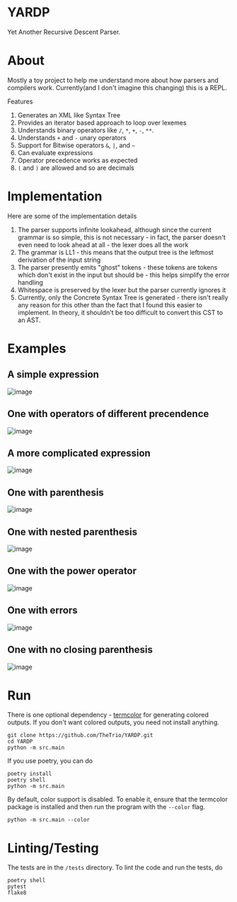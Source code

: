 # YARDP

Yet Another Recursive Descent Parser.

# About

Mostly a toy project to help me understand more about how parsers and compilers work. Currently(and I don't imagine this changing) this is a REPL.

Features

1. Generates an XML like Syntax Tree
2. Provides an iterator based approach to loop over lexemes
3. Understands binary operators like `/`, `*`, `+`, `-`, `**`.
4. Understands `+` and `-` unary operators
5. Support for Bitwise operators `&`, `|`, and `~`
6. Can evaluate expressions
7. Operator precedence works as expected
8. `(` and `)` are allowed and so are decimals

# Implementation

Here are some of the implementation details

1. The parser supports infinite lookahead, although since the current grammar is so simple, this is not necessary - in fact, the parser doesn't even need to look ahead at all - the lexer does all the work
2. The grammar is LL1 - this means that the output tree is the leftmost derivation of the input string
3. The parser presently emits "ghost" tokens - these tokens are tokens which don't exist in the input but should be - this helps simplify the error handling
4. Whitespace is preserved by the lexer but the parser currently ignores it
5. Currently, only the Concrete Syntax Tree is generated - there isn't really any reason for this other than the fact that I found this easier to implement. In theory, it shouldn't be too difficult to convert this CST to an AST.

# Examples

## A simple expression

![image](https://user-images.githubusercontent.com/10794178/161538743-5540994b-b83f-4cdd-9f70-592a4f90fffa.png)

## One with operators of different precendence

![image](https://user-images.githubusercontent.com/10794178/161538856-ca3f4bbb-f271-4036-a688-47e18ad19ce1.png)

## A more complicated expression

![image](https://user-images.githubusercontent.com/10794178/161538949-bbbedcdb-9abb-474e-849c-57d7d44af927.png)

## One with parenthesis

![image](https://user-images.githubusercontent.com/10794178/161539039-80b8074f-bef2-4e8b-be22-98c57500c9c2.png)

## One with nested parenthesis

![image](https://user-images.githubusercontent.com/10794178/161539151-8ee049bb-f550-45a9-bebe-002b052578b1.png)

## One with the power operator

![image](https://user-images.githubusercontent.com/10794178/161633558-04c54288-fb50-47b5-bd82-8204657180d1.png)

## One with errors

![image](https://user-images.githubusercontent.com/10794178/161539354-ec3530ee-69bd-4b4e-8769-f52ccf18a29d.png)

## One with no closing parenthesis

![image](https://user-images.githubusercontent.com/10794178/161539425-027ee732-9c03-41ae-840b-f970ecc45056.png)

# Run

There is one optional dependency - [termcolor](https://pypi.org/project/termcolor/) for generating colored outputs. If you don't want colored outputs, you need not install anything.

```
git clone https://github.com/TheTrio/YARDP.git
cd YARDP
python -m src.main
```

If you use poetry, you can do

```
poetry install
poetry shell
python -m src.main
```

By default, color support is disabled. To enable it, ensure that the termcolor package is installed and then run the program with the `--color` flag.

```
python -m src.main --color
```

# Linting/Testing

The tests are in the `/tests` directory. To lint the code and run the tests, do

```
poetry shell
pytest
flake8
```
